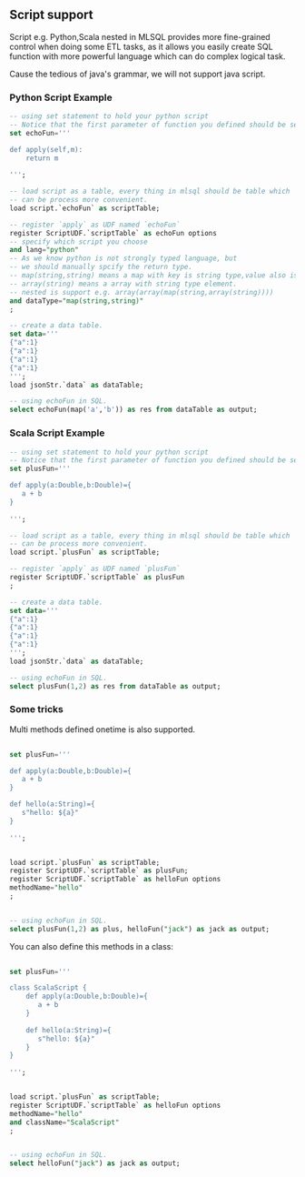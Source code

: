 ## Script support

Script e.g. Python,Scala nested in MLSQL provides more fine-grained control when doing some ETL tasks, as it allows you 
easily create SQL function with more powerful language which can do complex logical task.
 
Cause the tedious of java's grammar, we will not support java script.


### Python Script Example

```sql
-- using set statement to hold your python script
-- Notice that the first parameter of function you defined should be self.  
set echoFun='''

def apply(self,m):
    return m
    
''';

-- load script as a table, every thing in mlsql should be table which 
-- can be process more convenient.
load script.`echoFun` as scriptTable;

-- register `apply` as UDF named `echoFun` 
register ScriptUDF.`scriptTable` as echoFun options
-- specify which script you choose
and lang="python"
-- As we know python is not strongly typed language, but 
-- we should manually spcify the return type.
-- map(string,string) means a map with key is string type,value also is string type.
-- array(string) means a array with string type element.
-- nested is support e.g. array(array(map(string,array(string))))
and dataType="map(string,string)"
;

-- create a data table.
set data='''
{"a":1}
{"a":1}
{"a":1}
{"a":1}
''';
load jsonStr.`data` as dataTable;

-- using echoFun in SQL.
select echoFun(map('a','b')) as res from dataTable as output;
```

### Scala Script Example
 
```sql
-- using set statement to hold your python script
-- Notice that the first parameter of function you defined should be self.  
set plusFun='''

def apply(a:Double,b:Double)={
   a + b
}
    
''';

-- load script as a table, every thing in mlsql should be table which 
-- can be process more convenient.
load script.`plusFun` as scriptTable;

-- register `apply` as UDF named `plusFun` 
register ScriptUDF.`scriptTable` as plusFun
;

-- create a data table.
set data='''
{"a":1}
{"a":1}
{"a":1}
{"a":1}
''';
load jsonStr.`data` as dataTable;

-- using echoFun in SQL.
select plusFun(1,2) as res from dataTable as output;
``` 

### Some tricks

Multi methods defined onetime is also supported.

```sql
 
set plusFun='''

def apply(a:Double,b:Double)={
   a + b
}

def hello(a:String)={
   s"hello: ${a}"
}
    
''';


load script.`plusFun` as scriptTable;
register ScriptUDF.`scriptTable` as plusFun;
register ScriptUDF.`scriptTable` as helloFun options
methodName="hello"
;


-- using echoFun in SQL.
select plusFun(1,2) as plus, helloFun("jack") as jack as output;
```

You can also define this methods in a class:

```sql
 
set plusFun='''

class ScalaScript {
    def apply(a:Double,b:Double)={
       a + b
    }
    
    def hello(a:String)={
       s"hello: ${a}"
    }
}
    
''';


load script.`plusFun` as scriptTable;
register ScriptUDF.`scriptTable` as helloFun options
methodName="hello"
and className="ScalaScript"
;


-- using echoFun in SQL.
select helloFun("jack") as jack as output;
```


